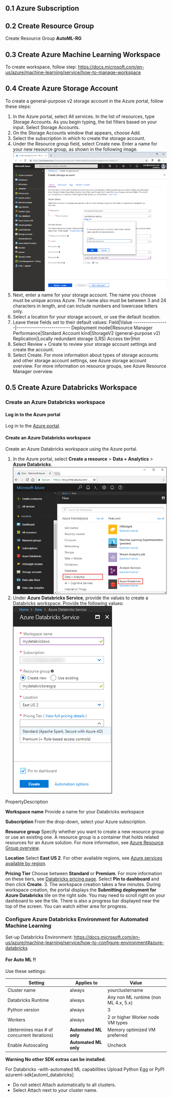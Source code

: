 ## 0.1 Azure Subscription


## 0.2 Create Resource Group 

Create Resource Group **AutoML-RG**

## 0.3 Create Azure Machine Learning Workspace

To create workspace, follow step: https://docs.microsoft.com/en-us/azure/machine-learning/service/how-to-manage-workspace

## 0.4 Create Azure Storage Account

To create a general-purpose v2 storage account in the Azure portal, follow these steps:
1. In the Azure portal, select All services. In the list of resources, type Storage Accounts. As you begin typing, the list filters based on your input. Select Storage Accounts.
2. On the Storage Accounts window that appears, choose Add.
3. Select the subscription in which to create the storage account.
4. Under the Resource group field, select Create new. Enter a name for your new resource group, as shown in the following image.
!['bimage'](Images/create-resource-group.png)
5. Next, enter a name for your storage account. The name you choose must be unique across Azure. The name also must be between 3 and 24 characters in length, and can include numbers and lowercase letters only.
6. Select a location for your storage account, or use the default location.
7. Leave these fields set to their default values: 
	Field|Value
    -----------------|--------------------------
	Deployment model|Resource Manager
	Performance|Standard
	Account kind|StorageV2 (general-purpose v2)
	Replication|Locally redundant storage (LRS)
	Access tier|Hot
8. Select Review + Create to review your storage account settings and create the account.
9. Select Create.
For more information about types of storage accounts and other storage account settings, see Azure storage account overview. For more information on resource groups, see Azure Resource Manager overview.


## 0.5 Create Azure Databricks Workspace

### Create an Azure Databricks workspace

#### Log in to the Azure portal
Log in to the [Azure portal](https://portal.azure.com/).

#### Create an Azure Databricks workspace

Create an Azure Databricks workspace using the Azure portal.

1. In the Azure portal, select **Create a resource** &gt; **Data + Analytics** &gt; **Azure Databricks**. 
![ADBPortal](Images/azure-databricks-on-portal.png)
2. Under **Azure Databricks Service**, provide the values to create a Databricks workspace. Provide the following values: 
![ADBWorkSpace](Images/create-databricks-workspace.png)


PropertyDescription

 **Workspace name** Provide a name for your Databricks workspace

 **Subscription** From the drop-down, select your Azure subscription.

 **Resource group** Specify whether you want to create a new resource group or use an existing one. A resource group is a container that holds related resources for an Azure solution. For more information, see [Azure Resource Group overview](https://docs.microsoft.com/en-us/azure/azure-resource-manager/resource-group-overview).

 **Location** Select **East US 2**. For other available regions, see [Azure services available by region](https://azure.microsoft.com/regions/services/).

 **Pricing Tier** Choose between **Standard** or **Premium**. For more information on these tiers, see [Databricks pricing page](https://azure.microsoft.com/pricing/details/databricks/). Select **Pin to dashboard** and then click **Create**. 
3. The workspace creation takes a few minutes. During workspace creation, the portal displays the **Submitting deployment for Azure Databricks** tile on the right side. You may need to scroll right on your dashboard to see the tile. There is also a progress bar displayed near the top of the screen. You can watch either area for progress.


### Configure Azure Databricks Environment for Automated Machine Learning

Set-up Databricks Environment: https://docs.microsoft.com/en-us/azure/machine-learning/service/how-to-configure-environment#azure-databricks

#### For Auto ML !!

Use these settings:

Setting|Applies to|Value
----------------------------------------------|--------------------|----------------------------
Cluster name |always|yourclustername
Databricks Runtime|always|Any non ML runtime (non ML 4.x, 5.x)
Python version|always|3
Workers|always|2 or higher Worker node VM types
(determines max # of concurrent iterations)|**Automated ML only**|Memory optimized VM preferred
Enable Autoscaling|**Automated ML only**|Uncheck

**Warning No other SDK extras can be installed.**

For Databricks -with-automated ML capabilities Upload Python Egg or PyPI azureml-sdk[automl_databricks]

- Do not select Attach automatically to all clusters.
- Select Attach next to your cluster name.